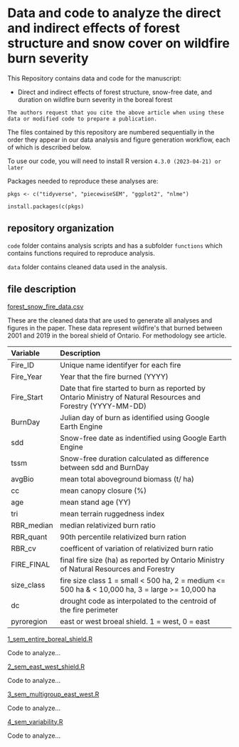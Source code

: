 # Data and code to analyze the direct and indirect effects of forest structure and snow cover on wildfire burn severity
This Repository contains data and code for the manuscript: 

- Direct and indirect effects of forest structure, snow-free date, and duration on wildfire burn severity in the boreal forest

`The authors request that you cite the above article when using these data or modified code to prepare a publication.`

The files contained by this repository are numbered sequentially in the order they appear in our data analysis and figure generation workflow, each of which is described below. 

To use our code, you will need to install R version `4.3.0 (2023-04-21) or later` 

Packages needed to reproduce these analyses are:

```{r}
pkgs <- c("tidyverse", "piecewiseSEM", "ggplot2", "nlme")

install.packages(c(pkgs)

```

## repository organization

`code` folder contains analysis scripts and has a subfolder `functions` which contains functions required to reproduce analysis.

`data` folder contains cleaned data used in the analysis.


## file description

[forest_snow_fire_data.csv](https://github.com/jackagoldman/Forest_Snow_Fire/blob/main/data/0_forest_snow_fire_data.csv)

These are the cleaned data that are used to generate all analyses and figures in the paper. These data represent wildfire's that burned between 2001 and 2019 in the boreal shield of Ontario. For methodology see article.

| Variable            | Description| 
| :---------------- | :------ | 
| Fire_ID        |  Unique name identifyer for each fire | 
| Fire_Year          |   Year that the fire burned (YYYY)   | 
| Fire_Start    |  Date that fire started to burn as reported by Ontario Ministry of Natural Resources and Forestry (YYYY-MM-DD)   | 
| BurnDay |  Julian day of burn as identified using Google Earth Engine |
| sdd | Snow-free date as indentified using Google Earth Engine |
| tssm | Snow-free duration calculated as difference between sdd and BurnDay |
| avgBio | mean total aboveground biomass (t/ ha)|
| cc | mean canopy closure (%)|
| age| mean stand age (YY)|
| tri | mean terrain ruggedness index |
| RBR_median| median relativized burn ratio |
| RBR_quant | 90th percentile relativized burn ration|
| RBR_cv | coefficent of variation of relativized burn ratio|
| FIRE_FINAL |final fire size (ha) as reported by Ontario Ministry of Natural Resources and Forestry |
| size_class | fire size class 1 = small < 500 ha, 2 = medium <= 500 ha & < 10,000 ha, 3 = large >= 10,000 ha|
| dc | drought code as interpolated to the centroid of the fire perimeter|
| pyroregion | east or west broeal shield. 1 = west, 0 = east |



[1_sem_entire_boreal_shield.R](/github.com/jackagoldman/Forest_Snow_Fire/blob/main/code/1_sem_entire_fire_boreal_shield.R)

Code to analyze...

[2_sem_east_west_shield.R](/github.com/jackagoldman/Forest_Snow_Fire/blob/main/code/2_sem_east_west_shield_shield.R)

Code to analyze...

[3_sem_multigroup_east_west.R](/github.com/jackagoldman/Forest_Snow_Fire/blob/main/code/3_sem_multigroup_east_west.R)

Code to analyze...

[4_sem_variability.R](/github.com/jackagoldman/Forest_Snow_Fire/blob/main/code/3_sem_variability.R)

Code to analyze...


